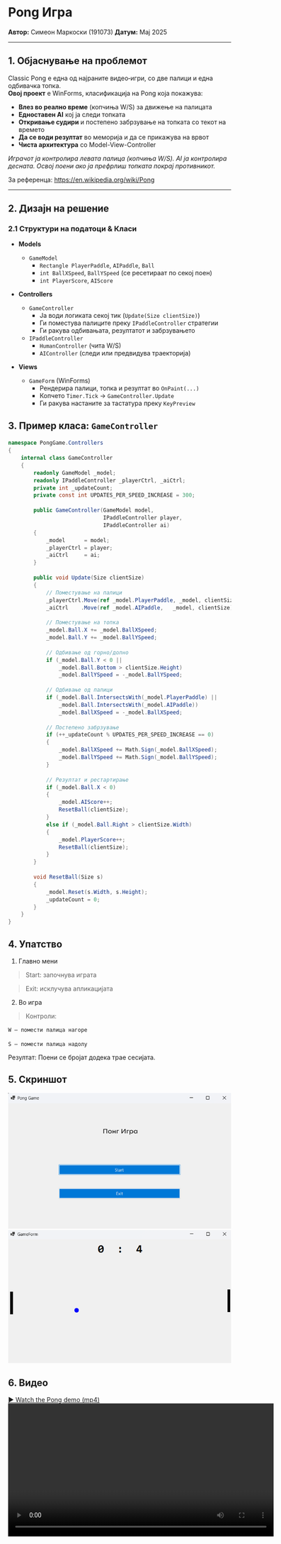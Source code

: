 ﻿# Pong Игра

**Автор:** Симеон Маркоски (191073) 
**Датум:** Мај 2025  

---

## 1. Објаснување на проблемот

Classic Pong е една од најраните видео‐игри, со две палици и една одбивачка топка.  
**Овој проект** е WinForms, класификација на Pong која покажува:

- **Влез во реално време** (копчиња W/S) за движење на палицата  
- **Едноставен AI** кој ја следи топката  
- **Откривање судири** и постепено забрзување на топката со текот на времето  
- **Да се води резултат** во меморија и да се прикажува на врвот  
- **Чиста архитектура** со Model-View-Controller 

_Играчот ја контролира левата палица (копчиња W/S). AI ја контролира десната. Освој поени ако ја префрлиш топката покрај противникот._

За референца: https://en.wikipedia.org/wiki/Pong

---

## 2. Дизајн на решение

### 2.1 Структури на податоци & Класи

- **Models**  
  - `GameModel`  
    - `Rectangle PlayerPaddle`, `AIPaddle`, `Ball`  
    - `int BallXSpeed`, `BallYSpeed` (се ресетираат по секој поен)  
    - `int PlayerScore`, `AIScore`  

- **Controllers**  
  - `GameController`  
    - Ја води логиката секој тик (`Update(Size clientSize)`)  
    - Ги поместува палиците преку `IPaddleController` стратегии  
    - Ги ракува одбивањата, резултатот и забрзувањето  
  - `IPaddleController`  
    - `HumanController` (чита W/S)  
    - `AIController` (следи или предвидува траекторија)  

- **Views**  
  - `GameForm` (WinForms)  
    - Рендерира палици, топка и резултат во `OnPaint(...)`  
    - Копчето `Timer.Tick` → `GameController.Update`  
    - Ги ракува настаните за тастатура преку `KeyPreview`  

## 3. Пример класа: `GameController`

```csharp
namespace PongGame.Controllers
{
    internal class GameController
    {
        readonly GameModel _model;
        readonly IPaddleController _playerCtrl, _aiCtrl;
        private int _updateCount;
        private const int UPDATES_PER_SPEED_INCREASE = 300;

        public GameController(GameModel model,
                              IPaddleController player,
                              IPaddleController ai)
        {
            _model      = model;
            _playerCtrl = player;
            _aiCtrl     = ai;
        }

        public void Update(Size clientSize)
        {
            // Поместување на палици
            _playerCtrl.Move(ref _model.PlayerPaddle, _model, clientSize);
            _aiCtrl    .Move(ref _model.AIPaddle,   _model, clientSize);

            // Поместување на топка
            _model.Ball.X += _model.BallXSpeed;
            _model.Ball.Y += _model.BallYSpeed;

            // Одбивање од горно/долно
            if (_model.Ball.Y < 0 ||
                _model.Ball.Bottom > clientSize.Height)
                _model.BallYSpeed = -_model.BallYSpeed;

            // Одбивање од палици
            if (_model.Ball.IntersectsWith(_model.PlayerPaddle) ||
                _model.Ball.IntersectsWith(_model.AIPaddle))
                _model.BallXSpeed = -_model.BallXSpeed;

            // Постепено забрзување
            if (++_updateCount % UPDATES_PER_SPEED_INCREASE == 0)
            {
                _model.BallXSpeed += Math.Sign(_model.BallXSpeed);
                _model.BallYSpeed += Math.Sign(_model.BallYSpeed);
            }

            // Резултат и рестартирање
            if (_model.Ball.X < 0)
            {
                _model.AIScore++;
                ResetBall(clientSize);
            }
            else if (_model.Ball.Right > clientSize.Width)
            {
                _model.PlayerScore++;
                ResetBall(clientSize);
            }
        }

        void ResetBall(Size s)
        {
            _model.Reset(s.Width, s.Height);
            _updateCount = 0;
        }
    }
}
```

## 4. Упатство

1. Главно мени

> Start: започнува играта

> Exit: исклучува апликацијата

2. Во игра

> Контроли:

    W – помести палица нагоре

    S – помести палица надолу

Резултат: Поени се бројат додека трае сесијата.

## 5. Скриншот

![Главно мени](Resources/sc1.png)
![Игра](Resources/sc2.png)

## 6. Видео
[▶ Watch the Pong demo (mp4)](Resources/pong.mp4)
<video src="Resources/pong.mp4" controls width="600">
  Your browser does not support the video tag.
</video>